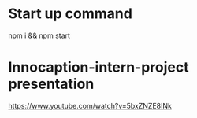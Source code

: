 # Start up command
npm i && npm start


# Innocaption-intern-project presentation
https://www.youtube.com/watch?v=5bxZNZE8INk
